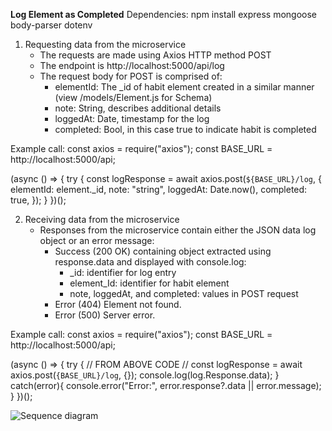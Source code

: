**Log Element as Completed**
Dependencies:
npm install express mongoose body-parser dotenv

1. Requesting data from the microservice
   - The requests are made using Axios HTTP method POST
   - The endpoint is http://localhost:5000/api/log
   - The request body for POST is comprised of:
     - elementId: The _id of habit element created in a similar manner (view /models/Element.js for Schema)
     - note: String, describes additional details
     - loggedAt: Date, timestamp for the log
     - completed: Bool, in this case true to indicate habit is completed

Example call:
const axios = require("axios");
const BASE_URL = http://localhost:5000/api;

(async () => {
  try {
const logResponse = await axios.post(`${BASE_URL}/log`, {
            elementId: element._id,
            note: "string",
            loggedAt: Date.now(),
            completed: true,
  });
}
})();

2. Receiving data from the microservice
   - Responses from the microservice contain either the JSON data log object or an error message:
       - Success (200 OK) containing object extracted using response.data and displayed with console.log:
           - _id: identifier for log entry
           - element_Id: identifier for habit element
           - note, loggedAt, and completed: values in POST request
        - Error (404) Element not found.
        - Error (500) Server error.

Example call:
const axios = require("axios");
const BASE_URL = http://localhost:5000/api;

(async () => {
  try {
    // FROM ABOVE CODE
    // const logResponse = await axios.post(`{BASE_URL}/log`, {});
    console.log(log.Response.data);
}  catch(error){
  console.error("Error:", error.response?.data || error.message);
  }
})();

![Sequence diagram](https://github.com/user-attachments/assets/c2f5791f-0567-4a00-9825-cc8c28f5070f)
